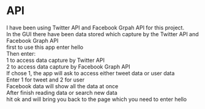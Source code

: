 # API

I have been using Twitter API and Facebook Grpah API for this project.<br />
In the GUI there have been data stored which capture by the Twitter API and Facebook Graph API<br />
first to use this app enter hello<br />
Then enter:<br />
1 to access data capture by Twitter API<br />
2 to access data capture by Facebook Graph API<br />
If chose 1, the app will ask to access either tweet data or user data<br />
Enter 1 for tweet and 2 for user<br />
Facebook data will show all the data at once<br />
After finish reading data or search new data<br />
hit ok and will bring you back to the page which you need to enter hello<br />

